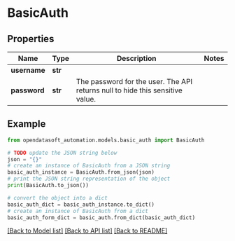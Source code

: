 # BasicAuth


## Properties

Name | Type | Description | Notes
------------ | ------------- | ------------- | -------------
**username** | **str** |  | 
**password** | **str** | The password for the user. The API returns null to hide this sensitive value. | 

## Example

```python
from opendatasoft_automation.models.basic_auth import BasicAuth

# TODO update the JSON string below
json = "{}"
# create an instance of BasicAuth from a JSON string
basic_auth_instance = BasicAuth.from_json(json)
# print the JSON string representation of the object
print(BasicAuth.to_json())

# convert the object into a dict
basic_auth_dict = basic_auth_instance.to_dict()
# create an instance of BasicAuth from a dict
basic_auth_form_dict = basic_auth.from_dict(basic_auth_dict)
```
[[Back to Model list]](../README.md#documentation-for-models) [[Back to API list]](../README.md#documentation-for-api-endpoints) [[Back to README]](../README.md)



